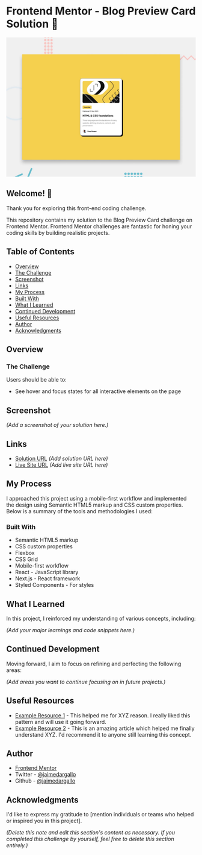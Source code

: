 # Frontend Mentor - Blog Preview Card Solution 🚀

![Design preview for the Blog preview card coding challenge](./design/desktop-preview.jpg)

## Welcome! 👋

Thank you for exploring this front-end coding challenge.

This repository contains my solution to the Blog Preview Card challenge on Frontend Mentor. Frontend Mentor challenges are fantastic for honing your coding skills by building realistic projects.

## Table of Contents
- [Overview](#overview)
- [The Challenge](#the-challenge)
- [Screenshot](#screenshot)
- [Links](#links)
- [My Process](#my-process)
- [Built With](#built-with)
- [What I Learned](#what-i-learned)
- [Continued Development](#continued-development)
- [Useful Resources](#useful-resources)
- [Author](#author)
- [Acknowledgments](#acknowledgments)

## Overview
### The Challenge
Users should be able to:

- See hover and focus states for all interactive elements on the page

## Screenshot
*(Add a screenshot of your solution here.)*

## Links
- [Solution URL](#) *(Add solution URL here)*
- [Live Site URL](#) *(Add live site URL here)*

## My Process
I approached this project using a mobile-first workflow and implemented the design using Semantic HTML5 markup and CSS custom properties. Below is a summary of the tools and methodologies I used:

### Built With
- Semantic HTML5 markup
- CSS custom properties
- Flexbox
- CSS Grid
- Mobile-first workflow
- React - JavaScript library
- Next.js - React framework
- Styled Components - For styles

## What I Learned
In this project, I reinforced my understanding of various concepts, including:

*(Add your major learnings and code snippets here.)*

## Continued Development
Moving forward, I aim to focus on refining and perfecting the following areas:

*(Add areas you want to continue focusing on in future projects.)*

## Useful Resources
- [Example Resource 1](#) - This helped me for XYZ reason. I really liked this pattern and will use it going forward.
- [Example Resource 2](#) - This is an amazing article which helped me finally understand XYZ. I'd recommend it to anyone still learning this concept.

## Author
- [Frontend Mentor](https://www.frontendmentor.io/profile/jaimedargallo)
- Twitter - [@jaimedargallo](#)
- Github - [@jaimedargallo](#)

## Acknowledgments
I'd like to express my gratitude to [mention individuals or teams who helped or inspired you in this project].

*(Delete this note and edit this section's content as necessary. If you completed this challenge by yourself, feel free to delete this section entirely.)*
